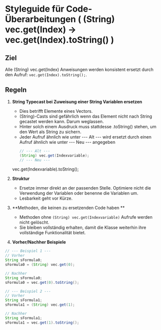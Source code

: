 # Styleguide für Code-Überarbeitungen ( (String) vec.get(Index) -> vec.get(Index).toString() )

## Ziel
Alle (String) vec.get(Index) Anweisungen werden konsistent ersetzt durch den Aufruf:
`vec.get(Index).toString();`.

## Regeln

1. **String Typecast bei Zuweisung einer String Variablen ersetzen**
   - Dies betrifft Elemente eines Vectors.
   - (String)-Casts sind gefährlich wenn das Element nicht nach String gecastet werden kann. Darum weglassen.
   - Hinter solch einem Ausdruck muss stattdesse .toString() stehen, um den Wert als String zu sichern.
   - Jeder Aufruf ähnlich wie unter --- Alt --- wird ersetzt durch einen Aufruf ähnlich wie unter --- Neu --- angegeben 
     ```java 
     // --- Alt ---
     (String) vec.get(Indexvariable);
     // --- Neu ---
   	vec.get(Indexvariable).toString();
   
2. **Struktur**
   - Ersetze immer direkt an der passenden Stelle. Optimiere nicht die Verwendung der Variablen oder benenne die Variablen um.
   - Lesbarkeit geht vor Kürze.

3. **Methoden, die keinen zu ersetzenden Code haben **
   - Methoden ohne `(String) vec.get(Indexvariable)` Aufrufe werden nicht gelöscht.
   - Sie bleiben vollständig erhalten, damit die Klasse weiterhin ihre vollständige Funktionalität bietet.
   
4. **Vorher/Nachher Beispiele**

````java
// --- Beispiel 1 ---
// Vorher
String sFormula0;
sFormula0 = (String) vec.get(0);

// Nachher
String sFormula0;
sFormula0 = vec.get(0).toString();

// --- Beispiel 2 ---
// Vorher
String sFormula1;
sFormula1 = (String) vec.get(1);

// Nachher
String sFormula1;
sFormula1 = vec.get(1).toString();
